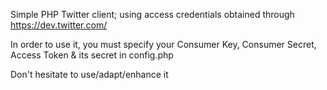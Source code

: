 Simple PHP Twitter client; using access credentials obtained through https://dev.twitter.com/

In order to use it, you must specify your Consumer Key, Consumer Secret, Access Token & its secret in config.php

Don't hesitate to use/adapt/enhance it
